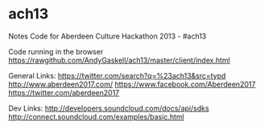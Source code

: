 ach13
=====

Notes
Code for Aberdeen Culture Hackathon 2013 - #ach13

Code running in the browser
https://rawgithub.com/AndyGaskell/ach13/master/client/index.html

General Links:
https://twitter.com/search?q=%23ach13&src=typd
http://www.aberdeen2017.com/
https://www.facebook.com/Aberdeen2017
https://twitter.com/aberdeen2017

Dev Links:
http://developers.soundcloud.com/docs/api/sdks
http://connect.soundcloud.com/examples/basic.html

